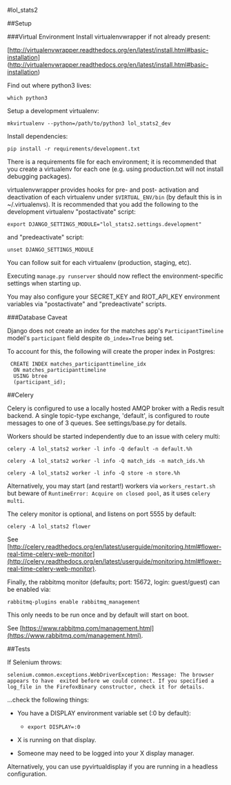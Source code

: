 #lol_stats2

##Setup

###Virtual Environment
Install virtualenvwrapper if not already present:

[http://virtualenvwrapper.readthedocs.org/en/latest/install.html#basic-installation]
(http://virtualenvwrapper.readthedocs.org/en/latest/install.html#basic-installation)

Find out where python3 lives:

`which python3`

Setup a development virtualenv:

`mkvirtualenv --python=/path/to/python3 lol_stats2_dev`

Install dependencies:

`pip install -r requirements/development.txt`

There is a requirements file for each environment; it is recommended that you create a
virtualenv for each one (e.g. using production.txt will not install debugging packages).

virtualenvwrapper provides hooks for pre- and post- activation and deactivation of
each virtualenv under `$VIRTUAL_ENV/bin` (by default this is in ~/.virtualenvs).
It is recommended that you add the following to the development virtualenv
"postactivate" script:

`export DJANGO_SETTINGS_MODULE="lol_stats2.settings.development"`

and "predeactivate" script:

`unset DJANGO_SETTINGS_MODULE`

You can follow suit for each virtualenv (production, staging, etc).

Executing `manage.py runserver` should now reflect the environment-specific settings
when starting up.

You may also configure your SECRET_KEY and RIOT_API_KEY environment variables via 
"postactivate" and "predeactivate" scripts.

###Database Caveat

Django does not create an index for the matches app's `ParticipantTimeline` model's
`participant` field despite `db_index=True` being set.

To account for this, the following will create the proper index in Postgres:
 
     CREATE INDEX matches_participanttimeline_idx
      ON matches_participanttimeline
      USING btree
      (participant_id);


##Celery

Celery is configured to use a locally hosted AMQP broker with a Redis result backend.
A single topic-type exchange, 'default', is configured to route messages to one of
3 queues. See settings/base.py for details.

Workers should be started independently due to an issue with celery multi:

`celery -A lol_stats2 worker -l info -Q default -n default.%h`

`celery -A lol_stats2 worker -l info -Q match_ids -n match_ids.%h`

`celery -A lol_stats2 worker -l info -Q store -n store.%h`

Alternatively, you may start (and restart!) workers via `workers_restart.sh` but
beware of `RuntimeError: Acquire on closed pool`, as it uses `celery multi`.

The celery monitor is optional, and listens on port 5555 by default:

`celery -A lol_stats2 flower`

See [http://celery.readthedocs.org/en/latest/userguide/monitoring.html#flower-real-time-celery-web-monitor](http://celery.readthedocs.org/en/latest/userguide/monitoring.html#flower-real-time-celery-web-monitor).

Finally, the rabbitmq monitor (defaults; port: 15672, login: guest/guest) can be
enabled via:

`rabbitmq-plugins enable rabbitmq_management`

This only needs to be run once and by default will start on boot.
  
See [https://www.rabbitmq.com/management.html](https://www.rabbitmq.com/management.html).

##Tests

If Selenium throws:

`selenium.common.exceptions.WebDriverException: Message: The browser appears to have 
exited before we could connect. If you specified a log_file in the FirefoxBinary
constructor, check it for details.`

...check the following things:

- You have a DISPLAY environment variable set (:0 by default):

    - `export DISPLAY=:0`

- X is running on that display.

- Someone may need to be logged into your X display manager.

Alternatively, you can use pyvirtualdisplay if you are running in a headless
configuration.